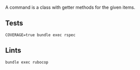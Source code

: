 A command is a class with getter methods for the given items.

## Tests

    COVERAGE=true bundle exec rspec

## Lints

    bundle exec rubocop

